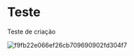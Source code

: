 # Teste

Teste de criação

![f9fb22e066ef26cb709690902fd304f7](https://user-images.githubusercontent.com/19419838/114451639-daf3f280-9bad-11eb-9e18-81f17784d95a.jpg)
